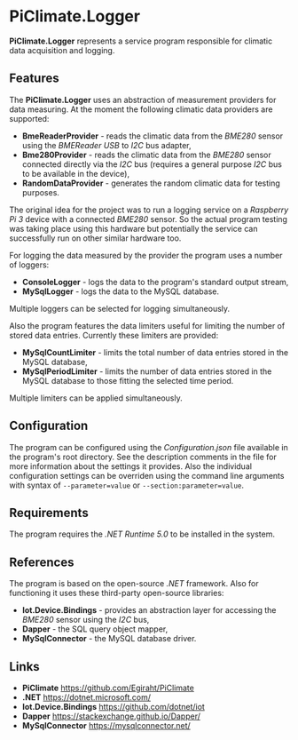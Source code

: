 # PiClimate.Logger

**PiClimate.Logger** represents a service program responsible for climatic data acquisition and logging.

## Features

The **PiClimate.Logger** uses an abstraction of measurement providers for data measuring. At the moment the following
climatic data providers are supported:

* **BmeReaderProvider** - reads the climatic data from the *BME280* sensor using the *BMEReader* *USB* to *I2C* bus
  adapter,
* **Bme280Provider** - reads the climatic data from the *BME280* sensor connected directly via the *I2C* bus (requires a
  general purpose *I2C* bus to be available in the device),
* **RandomDataProvider** - generates the random climatic data for testing purposes.

The original idea for the project was to run a logging service on a *Raspberry Pi 3* device with a connected
*BME280* sensor. So the actual program testing was taking place using this hardware but potentially the service can
successfully run on other similar hardware too.

For logging the data measured by the provider the program uses a number of loggers:

* **ConsoleLogger** - logs the data to the program's standard output stream,
* **MySqlLogger** - logs the data to the MySQL database.

Multiple loggers can be selected for logging simultaneously.

Also the program features the data limiters useful for limiting the number of stored data entries. Currently these
limiters are provided:

* **MySqlCountLimiter** - limits the total number of data entries stored in the MySQL database,
* **MySqlPeriodLimiter** - limits the number of data entries stored in the MySQL database to those fitting the selected
  time period.

Multiple limiters can be applied simultaneously.

## Configuration

The program can be configured using the *Configuration.json* file available in the program's root directory. See the
description comments in the file for more information about the settings it provides. Also the individual configuration
settings can be overriden using the command line arguments with syntax of `--parameter=value` or
`--section:parameter=value`.

## Requirements

The program requires the *.NET Runtime 5.0* to be installed in the system.

## References

The program is based on the open-source *.NET* framework. Also for functioning it uses these third-party open-source
libraries:

* **Iot.Device.Bindings** - provides an abstraction layer for accessing the *BME280* sensor using the *I2C* bus,
* **Dapper** - the SQL query object mapper,
* **MySqlConnector** - the MySQL database driver.

## Links

* **PiClimate** <https://github.com/Egiraht/PiClimate>
* **.NET** <https://dotnet.microsoft.com/>
* **Iot.Device.Bindings** <https://github.com/dotnet/iot>
* **Dapper** <https://stackexchange.github.io/Dapper/>
* **MySqlConnector** <https://mysqlconnector.net/>
